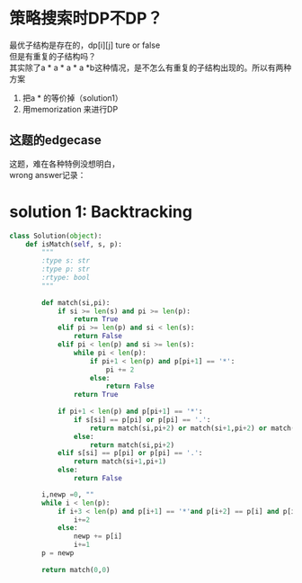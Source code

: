 # 策略搜索时DP不DP？
最优子结构是存在的，dp[i][j] ture or false  
但是有重复的子结构吗？  
其实除了a * a * a * a *b这种情况，是不怎么有重复的子结构出现的。所以有两种方案   
1. 把a * 的等价掉（solution1）  
2. 用memorization 来进行DP

## 这题的edgecase
这题，难在各种特例没想明白，  
wrong answer记录：
# solution 1: Backtracking
```py
class Solution(object):
    def isMatch(self, s, p):
        """
        :type s: str
        :type p: str
        :rtype: bool
        """
        
        def match(si,pi):
            if si >= len(s) and pi >= len(p):
                return True
            elif pi >= len(p) and si < len(s):
                return False
            elif pi < len(p) and si >= len(s):
                while pi < len(p):
                    if pi+1 < len(p) and p[pi+1] == '*':
                        pi += 2
                    else:
                        return False
                return True
            
            if pi+1 < len(p) and p[pi+1] == '*':
                if s[si] == p[pi] or p[pi] == '.':
                    return match(si,pi+2) or match(si+1,pi+2) or match(si+1,pi)
                else:
                    return match(si,pi+2)
            elif s[si] == p[pi] or p[pi] == '.':
                return match(si+1,pi+1)
            else:
                return False

        i,newp =0, ""
        while i < len(p):
            if i+3 < len(p) and p[i+1] == '*'and p[i+2] == p[i] and p[i+3] == '*':
                i+=2            
            else:
                newp += p[i]
                i+=1
        p = newp
        
        return match(0,0)
```
